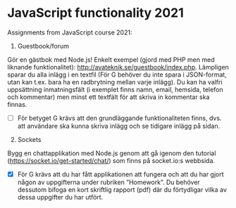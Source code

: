 # JavaScript functionality 2021
Assignments from JavaScript course 2021: 

1. Guestbook/forum

Gör en gästbok med Node.js! Enkelt exempel (gjord med PHP men med liknande
funktionalitet): http://avateknik.se/guestbook/index.php. Lämpligen sparar du alla inlägg i en
textfil (För G behöver du inte spara i JSON-format, utan kan t.ex. bara ha en radbrytning
mellan varje inlägg). Du kan ha valfri uppsättning inmatningsfält (i exemplet finns namn,
email, hemsida, telefon och kommentar) men minst ett textfält för att skriva in kommentar
ska finnas.
 - [ ] För betyget G krävs att den grundläggande funktionaliteten finns, dvs. att användare ska
kunna skriva inlägg och se tidigare inlägg på sidan.


2. Sockets
 
Bygg en chattapplikation med Node.js genom att gå igenom den tutorial
(https://socket.io/get-started/chat/) som finns på socket.io:s webbsida.
- [x] För G krävs att du har fått applikationen att fungera och att du har gjort någon av uppgifterna
under rubriken ”Homework”. Du behöver dessutom bifoga en kort skriftlig
rapport (pdf) där du förtydligar vilka av dessa uppgifter du har utfört.
